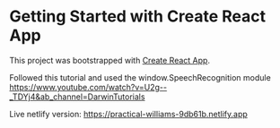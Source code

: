 # Getting Started with Create React App

This project was bootstrapped with [Create React App](https://github.com/facebook/create-react-app).

Followed this tutorial and used the window.SpeechRecognition module
https://www.youtube.com/watch?v=U2g--_TDYj4&ab_channel=DarwinTutorials

Live netlify version:
https://practical-williams-9db61b.netlify.app
